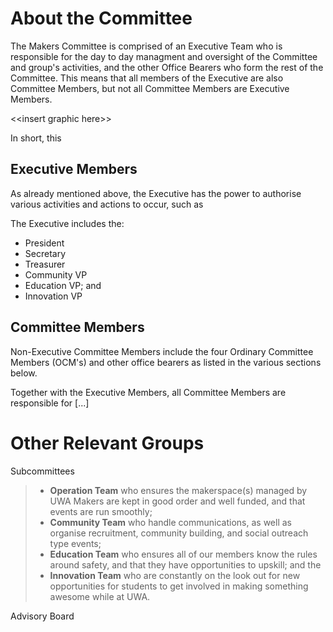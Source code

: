 <!-- TITLE: Committee -->
<!-- SUBTITLE: How our Committee is Structured -->

# About the Committee

The Makers Committee is comprised of an Executive Team who is responsible for the day to day managment and oversight of the Committee and group's activities, and the other Office Bearers who form the rest of the Committee. This means that all members of the Executive are also Committee Members, but not all Committee Members are Executive Members.

\<\<insert graphic here>>

In short, this 

## Executive Members

As already mentioned above, the Executive has the power to authorise various activities and actions to occur, such as 


The Executive includes the:

* President
* Secretary
* Treasurer
* Community VP
* Education VP; and
* Innovation VP

## Committee Members

Non-Executive Committee Members include the four Ordinary Committee Members (OCM's) and other office bearers as listed in the various sections below.

Together with the Executive Members, all Committee Members are responsible for [...]

# Other Relevant Groups

Subcommittees

> - **Operation Team** who ensures the makerspace(s) managed by UWA Makers are kept in good order and well funded, and that events are run smoothly;
> - **Community Team** who handle communications, as well as organise recruitment, community building, and social outreach type events;
> - **Education Team** who ensures all of our members know the rules around safety, and that they have opportunities to upskill; and the
> - **Innovation Team** who are constantly on the look out for new opportunities for students to get involved in making something awesome while at UWA.

Advisory Board

